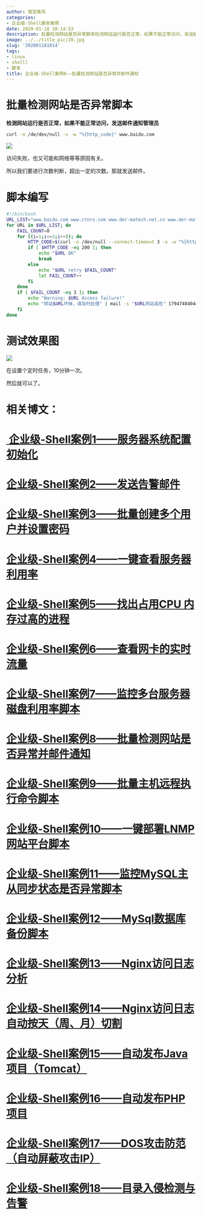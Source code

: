 ```yaml
---
author: 南宫乘风
categories:
- 企业级-Shell脚本案例
date: 2020-01-18 18:14:53
description: 批量检测网站是否异常脚本检测网站运行是否正常，如果不能正常访问，发送邮件通知管理员访问失败，也又可能和网络等等原因有关。所以我们要进行次数判断，超出一定的次数。那就发送邮件。脚本编写网站坏掉，请及时处。。。。。。。
image: ../../title_pic/20.jpg
slug: '202001181814'
tags:
- linux
- shelll
- 脚本
title: 企业级-Shell案例8——批量检测网站是否异常并邮件通知
---
```


<!--more-->

# 批量检测网站是否异常脚本

**检测网站运行是否正常，如果不能正常访问，发送邮件通知管理员**

```bash
curl -o /de/dev/null -s -w "%{http_code}" www.baidu.com
```

![](../../image/20200118172939936.png)

访问失败，也又可能和网络等等原因有关。

所以我们要进行次数判断，超出一定的次数。那就发送邮件。

# 脚本编写

```bash
#!/bin/bash  
URL_LIST="www.baidu.com www.ctnrs.com www.der-matech.net.cn www.der-matech.com.cn www.der-matech.cn www.der-matech.top www.der-matech.org"
for URL in $URL_LIST; do
    FAIL_COUNT=0
    for ((i=1;i<=3;i++)); do
        HTTP_CODE=$(curl -o /dev/null --connect-timeout 3 -s -w "%{http_code}" $URL)
        if [ $HTTP_CODE -eq 200 ]; then
            echo "$URL OK"
            break
        else
            echo "$URL retry $FAIL_COUNT"
            let FAIL_COUNT++
        fi
    done
    if [ $FAIL_COUNT -eq 3 ]; then
        echo "Warning: $URL Access failure!"
		echo "网站$URL坏掉，请及时处理" | mail -s "$URL网站高危" 1794748404@qq.com
    fi
done
```

# 测试效果图

![](../../image/20200118180558806.png)

在设置个定时任务，10分钟一次。

然后就可以了。

# 相关博文：

# [ 企业级-Shell案例1——服务器系统配置初始化](https://blog.csdn.net/heian_99/article/details/104027379)

# [企业级-Shell案例2——发送告警邮件](https://blog.csdn.net/heian_99/article/details/104028229)

# [企业级-Shell案例3——批量创建多个用户并设置密码](https://blog.csdn.net/heian_99/article/details/104028407)

# [企业级-Shell案例4——一键查看服务器利用率](https://blog.csdn.net/heian_99/article/details/104028739)

# [企业级-Shell案例5——找出占用CPU 内存过高的进程](https://blog.csdn.net/heian_99/article/details/104030019)

# [企业级-Shell案例6——查看网卡的实时流量](https://blog.csdn.net/heian_99/article/details/104030173)

# [企业级-Shell案例7——监控多台服务器磁盘利用率脚本](https://blog.csdn.net/heian_99/article/details/104031458)

# [企业级-Shell案例8——批量检测网站是否异常并邮件通知](https://blog.csdn.net/heian_99/article/details/104032121)

# [企业级-Shell案例9——批量主机远程执行命令脚本](https://blog.csdn.net/heian_99/article/details/104039706)

# [企业级-Shell案例10——一键部署LNMP网站平台脚本](https://blog.csdn.net/heian_99/article/details/104039886)

# [企业级-Shell案例11——监控MySQL主从同步状态是否异常脚本](https://blog.csdn.net/heian_99/article/details/104040379)

# [企业级-Shell案例12——MySql数据库备份脚本](https://blog.csdn.net/heian_99/article/details/104061077)

# [企业级-Shell案例13——Nginx访问日志分析](https://blog.csdn.net/heian_99/article/details/104061361)

# [企业级-Shell案例14——Nginx访问日志自动按天（周、月）切割](https://blog.csdn.net/heian_99/article/details/104061818)

# [企业级-Shell案例15——自动发布Java项目（Tomcat）](https://blog.csdn.net/heian_99/article/details/104062470)

# [企业级-Shell案例16——自动发布PHP项目](https://blog.csdn.net/heian_99/article/details/104062967)

# [企业级-Shell案例17——DOS攻击防范（自动屏蔽攻击IP）](https://blog.csdn.net/heian_99/article/details/104063402)

# [企业级-Shell案例18——目录入侵检测与告警](https://blog.csdn.net/heian_99/article/details/104063746)